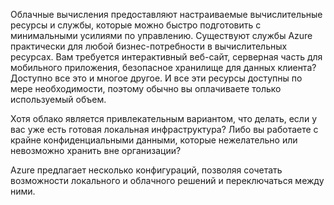 Облачные вычисления предоставляют настраиваемые вычислительные ресурсы и службы, которые можно быстро подготовить с минимальными усилиями по управлению. Существуют службы Azure практически для любой бизнес-потребности в вычислительных ресурсах. Вам требуется интерактивный веб-сайт, серверная часть для мобильного приложения, безопасное хранилище для данных клиента? Доступно все это и многое другое. И все эти ресурсы доступны по мере необходимости, поэтому обычно вы оплачиваете только используемый объем.

Хотя облако является привлекательным вариантом, что делать, если у вас уже есть готовая локальная инфраструктура? Либо вы работаете с крайне конфиденциальными данными, которые нежелательно или невозможно хранить вне организации?

Azure предлагает несколько конфигураций, позволяя сочетать возможности локального и облачного решений и переключаться между ними.
